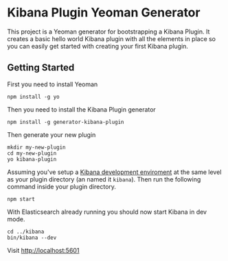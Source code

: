 # Kibana Plugin Yeoman Generator

This project is a Yeoman generator for bootstrapping a Kibana Plugin. It creates a basic hello world Kibana plugin with all the elements in place so you can easily get started with creating your first Kibana plugin.

## Getting Started

First you need to install Yeoman

```
npm install -g yo
```

Then you need to install the Kibana Plugin generator

```
npm install -g generator-kibana-plugin
```

Then generate your new plugin

```
mkdir my-new-plugin
cd my-new-plugin
yo kibana-plugin
```

Assuming you've setup a [Kibana development enviroment](https://github.com/elastic/kibana/blob/master/CONTRIBUTING.md#development-environment-setup) at the same level as your plugin directory (an named it `kibana`). Then run the following command inside your plugin directory.

```
npm start
```

With Elasticsearch already running you should now start Kibana in dev mode.

```
cd ../kibana
bin/kibana --dev
```

Visit [http://localhost:5601](http://localhost:5601)
